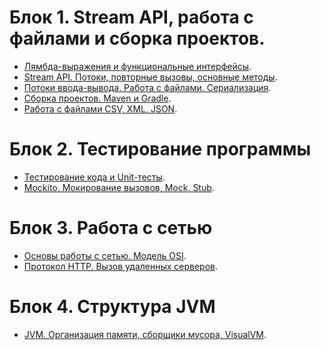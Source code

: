 # Блок 1. Stream API, работа с файлами и сборка проектов.
- [Лямбда-выражения и функциональные интерфейсы](https://github.com/Rik137/HomeWorkJavaCore1/blob/main/README.md).
- [Stream API. Потоки, повторные вызовы, основные методы](https://github.com/Rik137/HomeWorkJavaCore2/blob/main/README.md).
- [Потоки ввода-вывода. Работа с файлами. Сериализация](https://github.com/Rik137/HomeWorkJavaCore3/blob/main/README.md).
- [Сборка проектов. Maven и Gradle](https://github.com/Rik137/HomeWorkJavaCore4/blob/main/README.md).
- [Работа с файлами CSV, XML, JSON](https://github.com/Rik137/HomeWorkJavaCore5/blob/main/README.md).
# Блок 2. Тестирование программы
- [Тестирование кода и Unit-тесты](https://github.com/Rik137/HomeWorkJavaCore6/blob/main/README.md).
- [Mockito. Мокирование вызовов, Mock, Stub](https://github.com/Rik137/HomeWorkJavaCore7/blob/main/README.md).
# Блок 3. Работа с сетью
- [Основы работы с сетью. Модель OSI](https://github.com/Rik137/HomeWorkJavaCore8/blob/main/README.md).
- [Протокол HTTP. Вызов удаленных серверов]().
# Блок 4. Структура JVM
- [JVM. Организация памяти, сборщики мусора, VisualVM]().
